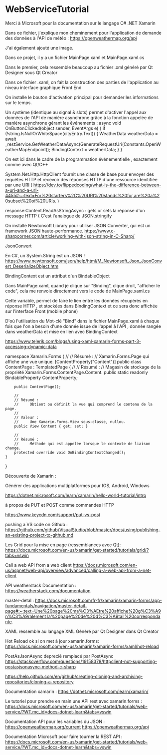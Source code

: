 # WebServiceTutorial
Merci à Microsoft pour la documentation sur le langage C# .NET Xamarin

Dans ce fichier, j'explique mon cheminement pour l'application de demande des données à l'API de météo :
https://openweathermap.org/api

J'ai également ajouté une image.

Dans ce projet, il y a un fichier MainPage.xaml et MainPage.xaml.cs

Dans le premier, cela ressemble beaucoup au fichier .xml généré par Qt Designer sous Qt Creator

Dans ce fichier .xaml, on fait la construction des parties de l'application au niveau interface graphique Front End

On installe le bouton d'activation principal pour demander les informations sur le temps.

Un système (identique au signal & slots) permet d'activer l'appel aux données de l'API de manière asynchrone grâce 
à la fonction appelée de manière asynchrone gérant les événements :
async void OnButtonClicked(object sender, EventArgs e)
        {
            if (!string.IsNullOrWhiteSpace(cityEntry.Text))
            {
                WeatherData weatherData = await _restService.GetWeatherDataAsync(GenerateRequestUri(Constants.OpenWeatherMapEndpoint));
                BindingContext = weatherData;
            }
        }
       
 On est ici dans le cadre de la programmation événementielle , exactement comme avec Qt/C++
 
 System.Net.Http.HttpClient fournit une classe de base pour envoyer des requêtes HTTP et recevoir des réponses HTTP d'une ressource idenitifiée par une URI (  https://dev.to/flippedcoding/what-is-the-difference-between-a-uri-and-a-url-4455#:~:text=For%20starters%2C%20URI%20stands%20for,are%20a%20subset%20of%20URIs. )
 
response.Content.ReadAsStringAsync  : gets or sets la réponse d'un message HTTP ( C'est l'analogue de JSON.stringify

On installe Newtonsoft Library pour utiliser JSON Converter, qui est un framework JSON haute-performance.
https://www.c-sharpcorner.com/article/working-with-json-string-in-C-Sharp/

JsonConvert

En C#, un System.String est un JSON !
https://www.newtonsoft.com/json/help/html/M_Newtonsoft_Json_JsonConvert_DeserializeObject.htm

BindingContext est un attribut d'un BindableObject

Dans MainPage.xaml, quand je clique sur "Binding", clque droit, "afficher le code", cela me renvoie directement vers
le code de MainPage.xaml.cs

Cette variable, permet de faire le lien entre les données récupérés en réponse HTTP , et stockées dans BindingContext et ce sera donc affichée sur l'interface Front (mobile phone)

D'où l'utilisation du Mot-clé "Bind" dans le fichier MainPage.xaml à chaque fois que l'on a besoin d'une donnée issue de l'appel à l'API , donnée rangée dans weatherData et mise en lien avec BindingContext

https://www.telerik.com/blogs/using-xaml-xamarin-forms-part-3-accessing-dynamic-data

namespace Xamarin.Forms
{
    //
    // Résumé :
    //     Xamarin.Forms.Page qui affiche une vue unique.
    [ContentProperty("Content")]
    public class ContentPage : TemplatedPage
    {
        //
        // Résumé :
        //     Magasin de stockage de la propriété Xamarin.Forms.ContentPage.Content.
        public static readonly BindableProperty ContentProperty;

        public ContentPage();

        //
        // Résumé :
        //     Obtient ou définit la vue qui comprend le contenu de la page.
        //
        // Valeur :
        //     Une Xamarin.Forms.View sous-classe, nullou.
        public View Content { get; set; }

        //
        // Résumé :
        //     Méthode qui est appelée lorsque le contexte de liaison change.
        protected override void OnBindingContextChanged();
    }
}





Découverte de Xamarin :


Générer des applications multiplatformes pour IOS, Android, Windows


https://dotnet.microsoft.com/learn/xamarin/hello-world-tutorial/intro




à propos de PUT et POST comme commandes HTTP


https://www.keycdn.com/support/put-vs-post


pushing a VS code on Github :
https://github.com/github/VisualStudio/blob/master/docs/using/publishing-an-existing-project-to-github.md




Les Grid pour la mise en page (ressemblances avec Qt):
https://docs.microsoft.com/en-us/xamarin/get-started/tutorials/grid/?tabs=vswin




Call a web API from a web client
https://docs.microsoft.com/en-us/aspnet/web-api/overview/advanced/calling-a-web-api-from-a-net-client


API weatherstack Documentation :
https://weatherstack.com/documentation




master-detal :
https://docs.microsoft.com/fr-fr/xamarin/xamarin-forms/app-fundamentals/navigation/master-detail-page#:~:text=Une%20page%20ma%C3%AEtre%20affiche%20g%C3%A9n%C3%A9ralement,la%20page%20de%20d%C3%A9tail%20correspondante.


XAML ressemble au langage XML Généré par Qt Designer dans Qt Creator


Hot Reload ok si on met à jour xamarin.forms:
https://docs.microsoft.com/en-us/xamarin/xamarin-forms/xaml/hot-reload




PostAsJsonAsync deprecié remplacé par PostAsync
https://stackoverflow.com/questions/19158378/httpclient-not-supporting-postasjsonasync-method-c-sharp


https://help.github.com/en/github/creating-cloning-and-archiving-repositories/cloning-a-repository


Documentation xamarin :
https://dotnet.microsoft.com/learn/xamarin/


Le tutoriel pour prendre en main une API rest avec xamarin.forms :
https://docs.microsoft.com/en-us/xamarin/get-started/tutorials/web-service/?WT.mc_id=docs-dotnet-learn&tabs=vswin


Documentation API pour les variables du JSON :
https://openweathermap.org/current
https://openweathermap.org/api




Documentation Microsoft pour faire tourner la REST API :
https://docs.microsoft.com/en-us/xamarin/get-started/tutorials/web-service/?WT.mc_id=docs-dotnet-learn&tabs=vswin

